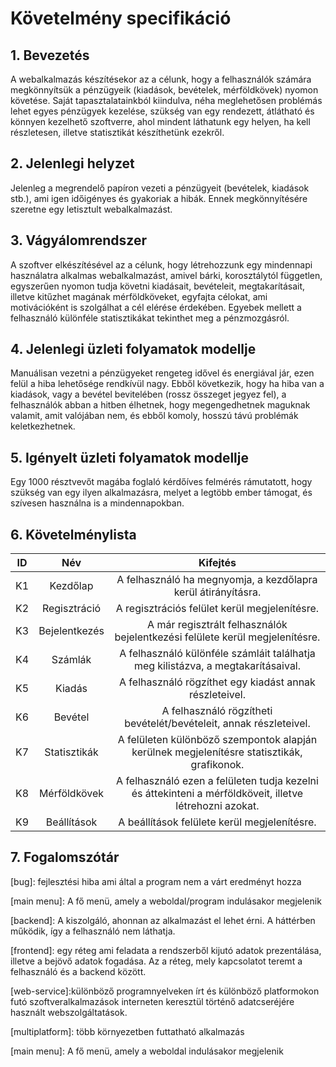 # Követelmény specifikáció

## 1. Bevezetés

A webalkalmazás készítésekor az a célunk, hogy a felhasználók számára megkönnyítsük a pénzügyeik (kiadások, bevételek, mérföldkövek) nyomon követése. Saját tapasztalatainkból kiindulva, néha meglehetősen problémás lehet egyes pénzügyek kezelése, szükség van egy rendezett, átlátható és könnyen kezelhető szoftverre, ahol mindent láthatunk egy helyen, ha kell részletesen, illetve statisztikát készíthetünk ezekről.

## 2. Jelenlegi helyzet

Jelenleg a megrendelő papíron vezeti a pénzügyeit (bevételek, kiadások stb.), ami igen időigényes és gyakoriak a hibák. Ennek megkönnyítésére szeretne egy letisztult webalkalmazást.

## 3. Vágyálomrendszer

A szoftver elkészítésével az a célunk, hogy létrehozzunk egy mindennapi használatra alkalmas webalkalmazást, amivel bárki, korosztálytól független, egyszerűen nyomon tudja követni kiadásait, bevételeit, megtakarításait, illetve kitűzhet magának mérföldköveket, egyfajta célokat, ami motivációként is szolgálhat a cél elérése érdekében. Egyebek mellett a felhasználó különféle statisztikákat tekinthet meg a pénzmozgásról.

## 4. Jelenlegi üzleti folyamatok modellje

Manuálisan vezetni a pénzügyeket rengeteg idővel és energiával jár, ezen felül a hiba lehetősége rendkívül nagy. Ebből következik, hogy ha hiba van a kiadások, vagy a bevétel bevitelében (rossz összeget jegyez fel), a felhasználók abban a hitben élhetnek, hogy megengedhetnek maguknak valamit, amit valójában nem, és ebből komoly, hosszú távú problémák keletkezhetnek.

## 5. Igényelt üzleti folyamatok modellje

Egy 1000 résztvevőt magába foglaló kérdőíves felmérés rámutatott, hogy szükség van egy ilyen alkalmazásra, melyet a legtöbb ember támogat, és szívesen használna is a mindennapokban.

## 6. Követelménylista

| ID  |      Név      |                                                Kifejtés                                                 |
| :-: | :-----------: | :-----------------------------------------------------------------------------------------------------: |
| K1  |   Kezdőlap    |                      A felhasználó ha megnyomja, a kezdőlapra kerül átirányításra.                      |
| K2  | Regisztráció  |                              A regisztrációs felület kerül megjelenítésre.                              |
| K3  | Bejelentkezés |              A már regisztrált felhasználók bejelentkezési felülete kerül megjelenítésre.               |
| K4  |    Számlák    |            A felhasználó különféle számláit találhatja meg kilistázva, a megtakarításaival.             |
| K5  |    Kiadás     |                         A felhasználó rögzíthet egy kiadást annak részleteivel.                         |
| K6  |    Bevétel    |                   A felhasználó rögzítheti bevételét/bevételeit, annak részleteivel.                    |
| K7  | Statisztikák  |       A felületen különböző szempontok alapján kerülnek megjelenítésre statisztikák, grafikonok.        |
| K8  | Mérföldkövek  | A felhasználó ezen a felületen tudja kezelni és áttekinteni a mérföldköveit, illetve létrehozni azokat. |
| K9  |  Beállítások  |                              A beállítások felülete kerül megjelenítésre.                               |

## 7. Fogalomszótár

[bug]: fejlesztési hiba ami által a program nem a várt eredményt hozza

[main menu]: A fő menü, amely a weboldal/program indulásakor megjelenik

[backend]: A kiszolgáló, ahonnan az alkalmazást el lehet érni. A háttérben működik, így a felhasználó nem láthatja.

[frontend]: egy réteg ami feladata a rendszerből kijutó adatok prezentálása, illetve a bejövő adatok fogadása. Az a réteg, mely kapcsolatot teremt a felhasználó és a backend között.

[web-service]:különböző programnyelveken írt és különböző platformokon futó szoftveralkalmazások interneten keresztül történő adatcseréjére használt webszolgáltatások.

[multiplatform]: több környezetben futtatható alkalmazás

[main menu]: A fő menü, amely a weboldal indulásakor megjelenik

